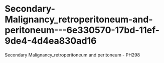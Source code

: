 # Secondary-Malignancy_retroperitoneum-and-peritoneum---6e330570-17bd-11ef-9de4-4d4ea830ad16
Secondary Malignancy_retroperitoneum and peritoneum - PH298

